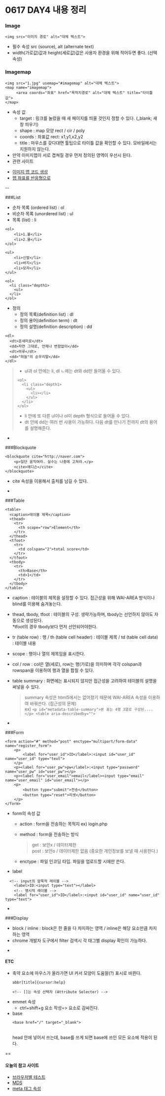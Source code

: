 0617 DAY4 내용 정리
==================

### Image 

``` 
<img src="이미지 경로" alt="대체 텍스트"> 
```
* 필수 속성 src (source), alt (alternate text)
* width(가로값)값과 height(세로값)값은 사용자 환경을 위해 적어두면 좋다. (선택 속성)



### Imagemap

```
<img src="1.jpg" usemap="#imagemap" alt="대체 텍스트">
<map name="imagemap">
     <area coords="좌표" href="목적지경로" alt="대체 텍스트" title="타이틀값">
</map>
```
* 속성 값 <br>
  - target : 링크를 눌렀을 때 새 페이지를 띄울 것인지 정할 수 있다. (_blank; 새 창 띄우기)
  - shape : map 모양 rect / cir / poly <br>
  - coords : 좌표값 rect: x1,y1,x2,y2 <br> 
  - title : 마우스를 갖다대면 툴팁으로 타이틀 값을 확인할 수 있다. 모바일에서는 지원하지 않는다.
* 만약 이미지맵이 서로 겹쳐질 경우 먼저 정의된 영역이 우선시 된다. <br>
* 관련 사이트 <br>
 - [이미지 맵 코드 생성](https://github.com/summerstyle/summer)
 - [맵 좌표를 반응형으로](https://github.com/stowball/jQuery-rwdImageMaps/blob/master/jquery.rwdImageMaps.js)
 

--
 
###List
* 순차 목록 (ordered list) : ol
* 비순차 목록 (unordered list) : ul
* 목록 (list) : li
```
<ol>
	<li>1.불</li>
	<li>2.물</li>
</ol>

<ul>
	<li>신발</li>
	<li>바지</li>
	<li>모자</li>
</ul>
```
```
<ol>
  <li class="depth1>
    <ul>
  </li>
</ol>
```
* 정의 
  - 정의 목록(definition list) : dl
  - 정의 용어(definition term) : dt
  - 정의 설명(definition description) : dd
```
<dl>
  <dt>온새미로</dt>
  <dd>자연 그대로, 언제나 변함없이</dd>
  <dt>마루</dt>
  <dd>"하늘"의 순우리말</dd>
</dl>
```
> * ul과 ol 안에는 li, dl ㄴ에는 dt와 dd만 들어올 수 있다.
> ```
> <ol>
>   <li class="depth1>
>     <ul>
>       <li></li>
>     </ul>
>   </li>
> </ol>
> ```
> * li 안에 또 다른 ul이나 ol이 depth 형식으로 들어올 수 있다. 
> * dt 안에 dd는 여러 번 사용이 가능하다. 다음 dt를 만나기 전까지 dt의 용어를 설명해준다.

-
###Blockquote

```
<blockquote cite="http://naver.com">
	<p>일단 움직여라. 실수는 나중에 고쳐라.</p>
	<cite>에디슨</cite>
</blockquote>
```
* cite 속성을 이용해서 출처를 남길 수 있다.

-

###Table
```
<table>
  <caption>테이블 제목</caption>
  <thead>
    <tr>
      <th scope="row">Element</th>
    </tr>
  </thead>
  <tfoot>
    <tr>
      <td colspan="2">total score</td>
    </tr>
  </tfoot>
  <tbody>
    <tr>
      <th>Base</th>
      <td>1</td>
    </tr>
  </tbody>
</table>
```
* caption : 테이블의 제목을 설정할 수 있다. 접근성을 위해 WAI-AREA 방식이나 blind를 이용해 숨겨놓는다. 
* thead, tbody, tfoot : 테이블의 구성. 생략가능하며, tbody는 선언하지 않아도 자동으로 생성된다. <br>  *tfoot의 경우 tbody보다 먼저 선언되어야한다.
* tr (table row) : 행 / th (table cell header) : 테이블 제목 / td (table cell data) : 테이블 내용 
* scope : 행이나 열의 제목임을 표시한다.
* col / row : col은 열(세로), row는 행(가로)을 의미하며 각각 colspan과 rowspan을 이용하여 행과 열을 합칠 수 있다.
* table summary : 화면에는 표시되지 않지만 접근성을 고려하여 테이블의 설명을 써넣을 수 있다.
  
  > summary 속성은 html5에서는 없어졌기 때문에 WAI-AREA 속성을 이용하여 바꿔쓴다. (접근성의 문제)<br>
  >      ex) `<p id="metadata-table-summary">본 표는 4행 3열로 구성된....</p> <table aria-describedby="">`<br>

-
###Form
```
<form action="#" method="post" enctype="multipart/form-data" name="register_form">
	<p>
		<label for="user_id">ID</label>:<input id="user_id" name="user_id" type="text">
	</p>
	<p><label for="user_pw">pw</label>:<input type="password" name="user_pw" id="user_pw"></p>
	<p><label for="user_email">email</label><input type="email" name="user_email" id="user_email"></p>
	<p>
		<button type="submit">전송</button>
		<button type="reset">리셋</button>
	</p>
</form>
```
* form의 속성 값
  - action : form을 전송하는 목적지 ex) login.php
  - method : form을 전송하는 방식 
  
    > get : 보안x / 데이터제한 <br>
    > post : 보안o / 데이터제한 없음 (중요한 개인정보를 보낼 때 사용한다.)
  - enctype : 파일 인코딩 타입. 파일을 업로드할 시에만 쓴다.
  
* label
```
  <!-- input의 암묵적 레이블 -->
	<label>ID:<input type="text"></label>
	<!-- 명시적 레이블 -->
	<label for="user_id">ID</label>:<input id="user_id" name="user_id" type="text">
```

-
###Display
* block / inline : block은 한 줄을 다 차지하는 영역 / inline은 해당 요소만큼 차지하는 영역
* chrome 개발자 도구에서 filter 검색시 각 태그별 display 확인이 가능하다.

-
#### ETC
* <abbr> 축약 요소에 마우스가 올라가면 UI 커서 모양이 도움말(?) 표시로 바뀐다. 
  ```
  abbr[title]{cursor:help}
  
  <!-- []는 속성 선택자 (Attribute Selector) -->
  ```
* emmet 속성
  - ctrl+shift+g 요소 작성=> 요소로 감싸진다.
* base <br>
  ```
  <base href="/" target="_blank">
  ```
  <br>
  head 안에 넣어서 쓰는데, base를 쓰게 되면 base에 쓰인 모든 요소에 적용이 된다.


==
#### 오늘의 참고 사이트
* [브라우저별 테스트](http://browserstack.com)
* [MDS](http://developer.mozilla.org)
* [meta 태그 속성](http://cafe.naver.com/webstandardproject/603)



